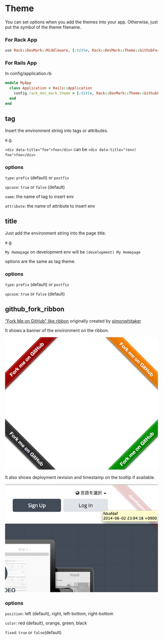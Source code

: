 # Theme

You can set options when you add the themes into your app. Otherwise, just put the symbol of the theme filename.

### For Rack App

```ruby
use Rack::DevMark::Middleware, [:title, Rack::DevMark::Theme::GithubForkRibbon.new(position: 'right')]
```

### For Rails App

In config/application.rb

```ruby
module MyApp
  class Application < Rails::Application
    config.rack_dev_mark.theme = [:title, Rack::DevMark::Theme::GithubForkRibbon.new(position: 'right')]
  end
end
```

## tag

Insert the environment string into tags or attributes.

e.g.

`<div data-title="foo">foo</div>` can be `<div data-title="(env) foo">foo</div>`

### options

`type`: `prefix` (default) or `postfix`

`upcase`: `true` or `false` (default)

`name`: the name of tag to insert env

`attribute`: the name of attribute to insert env

## title

Just add the environment string into the page title.

e.g.

`My Homepage` on development env will be `(development) My Homepage`

options are the same as tag theme.

### options

`type`: `prefix` (default) or `postfix`

`upcase`: `true` or `false` (default)

## github_fork_ribbon

["Fork Me on GitHub" like ribbon](https://github.com/simonwhitaker/github-fork-ribbon-css) originally created by [simonwhitaker](https://github.com/simonwhitaker)

It shows a banner of the environment on the ribbon.

![github_fork_ribbon](misc/theme/github_fork_ribbon.png)

It also shows deployment revision and timestamp on the tooltip if available.

![github_fork_ribbon tooltip](misc/theme/github_fork_ribbon_tooltip.png)

### options

`position`: left (default), right, left-bottom, right-bottom

`color`: red (default), orange, green, black

`fixed`: `true` or `false`(default)
